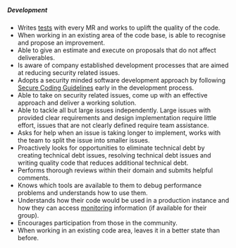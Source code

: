 ##### Development

* Writes [tests](https://docs.gitlab.com/ee/development/testing_guide/best_practices.html) with every MR and works to uplift the quality of the code.
* When working in an existing area of the code base, is able to recognise and propose an improvement.
* Able to give an estimate and execute on proposals that do not affect deliverables.
* Is aware of company established development processes that are aimed at reducing security related issues.
* Adopts a security minded software development approach by following [Secure Coding Guidelines](https://docs.gitlab.com/ee/development/secure_coding_guidelines.html) early in the development process.
* Able to take on security related issues, come up with an effective approach and deliver a working solution.
* Able to tackle all but large issues independently. Large issues with provided clear requirements and design implementation require little effort, issues that are not clearly defined require team assistance.
* Asks for help when an issue is taking longer to implement, works with the team to split the issue into smaller issues.
* Proactively looks for opportunities to eliminate technical debt by creating technical debt issues, resolving technical debt issues and writing quality code that reduces additional technical debt.
* Performs thorough reviews within their domain and submits helpful comments.
* Knows which tools are available to them to debug performance problems and understands how to use them.
* Understands how their code would be used in a production instance and how they can access [monitoring](/handbook/engineering/#monitoring-tools) information (if available for their group).
* Encourages participation from those in the community.
* When working in an existing code area, leaves it in a better state than before.
